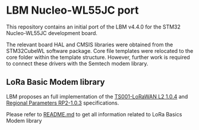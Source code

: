 # LBM Nucleo-WL55JC port

This repository contains an initial port of the LBM v4.4.0 for the STM32 Nucleo-WL55JC development board.

The relevant board HAL and CMSIS libraries were obtained from the STM32CubeWL software package. Core file templates were relocated to the core folder within the template structure.
However, further work is required to connect these drivers with the Semtech modem library.

## LoRa Basic Modem library
LBM proposes an full implementation of the [TS001-LoRaWAN L2 1.0.4](https://resources.lora-alliance.org/technical-specifications/ts001-1-0-4-lorawan-l2-1-0-4-specification) and [Regional Parameters RP2-1.0.3](https://resources.lora-alliance.org/technical-specifications/rp2-1-0-3-lorawan-regional-parameters) specifications.

Please refer to [README.md](lbm_lib/README.md) to get all information related to LoRa Basics Modem library